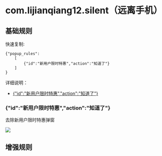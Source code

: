 # com.lijianqiang12.silent（远离手机）

## 基础规则

快速复制:
```
{"popup_rules":
    [
        {"id":"新用户限时特惠","action":"知道了"}
    ]
}
```
详细说明：
- [{"id":"新用户限时特惠","action":"知道了"}](#id新用户限时特惠action知道了)

### {"id":"新用户限时特惠","action":"知道了"}
去除新用户限时特惠弹窗

![](./assets/新用户限时特惠.jpg)

## 增强规则
